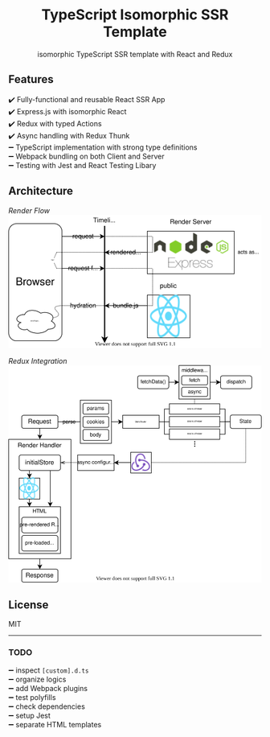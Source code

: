 <div align="center">
  <h1>TypeScript Isomorphic SSR Template</h1>
  <p>isomorphic TypeScript SSR template with React and Redux<p>
</div>

## Features

✔️ Fully-functional and reusable React SSR App<br/>
✔️ Express.js with isomorphic React<br/>
✔️ Redux with typed Actions<br/>
✔️ Async handling with Redux Thunk<br/>
➖ TypeScript implementation with strong type definitions<br/>
➖ Webpack bundling on both Client and Server<br/>
➖ Testing with Jest and React Testing Libary

## Architecture

_Render Flow_<br />
![Render Flow](./assets/render_flow.svg)
<br />

_Redux Integration_<br />
![Redux Integration](./assets/redux_integration.svg)

## License

MIT

---

### TODO

➖ inspect `[custom].d.ts`<br />
➖ organize logics<br/>
➖ add Webpack plugins<br/>
➖ test polyfills<br/>
➖ check dependencies<br/>
➖ setup Jest<br/>
➖ separate HTML templates
